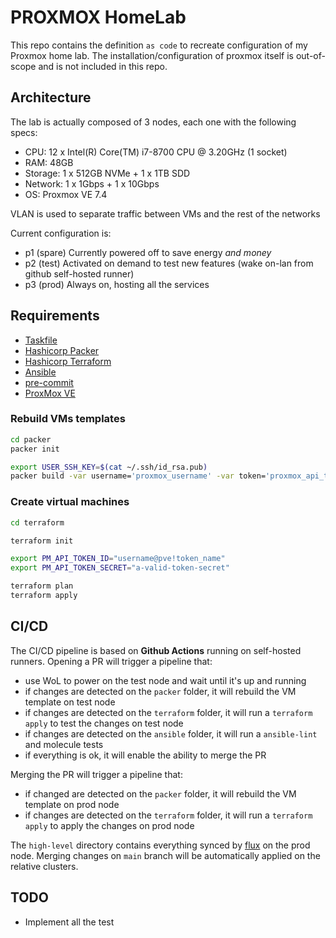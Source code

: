# PROXMOX HomeLab

This repo contains the definition `as code` to recreate configuration of my Proxmox home lab.
The installation/configuration of proxmox itself is out-of-scope and is not included in this repo.

## Architecture

The lab is actually composed of 3 nodes, each one with the following specs:

- CPU: 12 x Intel(R) Core(TM) i7-8700 CPU @ 3.20GHz (1 socket)
- RAM: 48GB
- Storage: 1 x 512GB NVMe + 1 x 1TB SDD
- Network: 1 x 1Gbps + 1 x 10Gbps
- OS: Proxmox VE 7.4

VLAN is used to separate traffic between VMs and the rest of the networks

Current configuration is:

- p1 (spare) Currently powered off to save energy _and money_
- p2 (test) Activated on demand to test new features (wake on-lan from github self-hosted runner)
- p3 (prod) Always on, hosting all the services

## Requirements

- [Taskfile](https://taskfile.dev)
- [Hashicorp Packer](https://www.packer.io)
- [Hashicorp Terraform](https://www.terraform.io)
- [Ansible](https://www.ansible.com)
- [pre-commit](https://pre-commit.com)
- [ProxMox VE](https://www.proxmox.com/en/proxmox-ve)

### Rebuild VMs templates

```bash
cd packer
packer init

export USER_SSH_KEY=$(cat ~/.ssh/id_rsa.pub)
packer build -var username='proxmox_username' -var token='proxmox_api_token' -var sshkey=${USER_SSH_KEY} .
```

### Create virtual machines

```bash
cd terraform

terraform init

export PM_API_TOKEN_ID="username@pve!token_name"
export PM_API_TOKEN_SECRET="a-valid-token-secret"

terraform plan
terraform apply

```

## CI/CD

The CI/CD pipeline is based on **Github Actions** running on self-hosted runners.
Opening a PR will trigger a pipeline that:

- use WoL to power on the test node and wait until it's up and running
- if changes are detected on the `packer` folder, it will rebuild the VM template on test node
- if changes are detected on the `terraform` folder, it will run a `terraform apply` to test the changes on test node
- if changes are detected on the `ansible` folder, it will run a `ansible-lint` and molecule tests
- if everything is ok, it will enable the ability to merge the PR

Merging the PR will trigger a pipeline that:

- if changed are detected on the `packer` folder, it will rebuild the VM template on prod node
- if changes are detected on the `terraform` folder, it will run a `terraform apply` to apply the changes on prod node

The `high-level` directory contains everything synced by [flux](https://fluxcd.io) on the prod node. Merging changes on `main` branch will be automatically applied on the relative clusters.

## TODO

- Implement all the test
